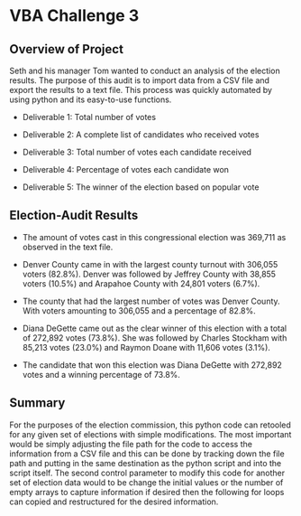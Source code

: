 # VBA Challenge 3

## Overview of Project

Seth and his manager Tom wanted to conduct an analysis of the election results. The purpose of this audit is to import data from a CSV file and export the results to a text file. This process was quickly automated by using python and its easy-to-use functions. 

- Deliverable 1: Total number of votes

- Deliverable 2: A complete list of candidates who received votes

- Deliverable 3: Total number of votes each candidate received

- Deliverable 4: Percentage of votes each candidate won

- Deliverable 5: The winner of the election based on popular vote

## Election-Audit Results

- The amount of votes cast in this congressional election was 369,711 as observed in the text file. 

- Denver County came in with the largest county turnout with 306,055 voters (82.8%). Denver was followed by Jeffrey County with 38,855 voters (10.5%) and Arapahoe County with 24,801 voters (6.7%).

- The county that had the largest number of votes was Denver County. With voters amounting to 306,055 and a percentage of 82.8%.

- Diana DeGette came out as the clear winner of this election with a total of 272,892 votes (73.8%). She was followed by Charles Stockham with 85,213 votes (23.0%) and Raymon Doane with 11,606 votes (3.1%). 

- The candidate that won this election was Diana DeGette with 272,892 votes and a winning percentage of 73.8%. 


## Summary 

For the purposes of the election commission, this python code can retooled for any given set of elections with simple modifications. The most important would be simply adjusting the file path for the code to access the information from a CSV file and this can be done by tracking down the file path and putting in the same destination as the python script and into the script itself. The second control parameter to modify this code for another set of election data would to be change the initial values or the number of empty arrays to capture information if desired then the following for loops can copied and restructured for the desired information. 